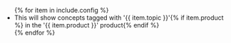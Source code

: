 <ul>
  {% for item in include.config %}
    <li>
      This will show concepts tagged with '{{ item.topic }}'{% if item.product %} in the '{{ item.product }}' product{% endif %}
    </li>
  {% endfor %}
</ul>